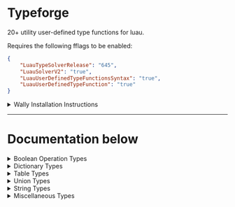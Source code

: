# Typeforge
20+ utility user-defined type functions for luau.

Requires the following fflags to be enabled:
```json
{
    "LuauTypeSolverRelease": "645",
    "LuauSolverV2": "true",
    "LuauUserDefinedTypeFunctionsSyntax": "true",
    "LuauUserDefinedTypeFunction": "true"
}
```


<details>
<summary>Wally Installation Instructions</summary>

1. Add typeforge to your wally dependencies.
```
Typeforge = "cameronpcampbell/typeforge@0.0.0"
```

2. Install wally dependencies.
```
wally install
```

3. Import typeforge into your project (replace `@0.0.0` with the version number you installed).
```luau
local Typeforge = require(Packages._Index["cameronpcampbell_typeforge@0.0.0"]["typeforge"])
```

</details>


- - -

# Documentation below

<details>
<summary>Boolean Operation Types</summary>

## Not
If a truthy type is inputted then it outputs `false`, and if a falsey type is inputted then it outputs `true`.

| Name | Type | Description |
| ---- | ---- | ----------- |
| input | any | The union/singleton you wish to perform a `Not` operation on. |

```luau
type TypeResult = Not<true>

-- type TypeResult = false
```


## And
If all types of the union/singleton are truthy then it outputs `true`, but if at least one of the types of the union/singleton are falsely then it outputs `false`.

| Name | Type | Description |
| ---- | ---- | ----------- |
| input | any | The union/singleton you wish to perform an `And` operation on. |

```luau
type TypeResult = And<true | false>

-- type TypeResult = false
```


## Or
If at least one of the types of the union/singleton are truthy then it outputs `true`, but if all of the types of the union/singleton are falsely then it outputs `false`.

| Name | Type | Description |
| ---- | ---- | ----------- |
| input | any | The union/singleton you wish to perform an `Or` operation on. |

```luau
type TypeResult = Or<true | false>

-- type TypeResult = true
```

</details>


<details>
<summary>Dictionary Types</summary>

## DictionaryPick
Outputs an dictionary with specific properties from an existing dictionary.

| Name | Type | Description |
| ---- | ---- | ----------- |
| dict | { [any]: any } | The dictionary to pick properties from. |
| toPick | any | A union/singeleton of keys to be picked. |

```luau
type TypeResult = DictionaryPick<{
    name: string,
    age: number,
    [string | number]: "fooBar"
}, "name" | string>

--[[
type TypeResult = {
    [string]: "fooBar",
    name: string
}
]]
```


## DictionaryOmit
Outputs a copy of the input dictionary but with specified properties omitted.

| Name | Type | Description |
| ---- | ---- | ----------- |
| dict | { [any]: any } | The dictionary to omit properties from. |
| toPick | any | A union/singeleton of keys to be omitted. |

```luau
type TypeResult = DictionaryOmit<{
    name: string,
    age: number
}, "age">

--[[
type TypeResult = {
    name: string
}
]]
```


## Partial
Makes all of the properties of a dictionary optional.

| Name | Type | Description |
| ---- | ---- | ----------- |
| dict | { [any]: any } | The dictionary to make partial. |

```luau
type TypeResult = Partial<{ hello: "world", foo: "bar" }>

--[[
type TypeResult = {
    foo: "bar"?,
    hello: "world"?
}
]]
```


## ReadOnly
Makes all of the properties of a dictionary read only.

| Name | Type | Description |
| ---- | ---- | ----------- |
| dict | { [any]: any } | The dictionary to make read only. |

```luau
type TypeResult = ReadOnly<{ hello: "world", foo: "bar" }>

--[[
type TypeResult = {
    read foo: "bar",
    read hello: "world"
}
]]
```


## ReadWrite
Makes all of the properties of a dictionary readable and writable (mutable).

| Name | Type | Description |
| ---- | ---- | ----------- |
| dict | { [any]: any } | The dictionary to make mutable. |

```luau
type TypeResult = ReadWrite<{ read hello: "world", read foo: "bar" }>

--[[
type TypeResult = {
    foo: "bar",
    hello: "world"
}
]]
```


## DictionaryFlatten
Useful for combining an intersection of dictionaries into one dictionary. All non-dictionary elements of the intersection will be omitted from the output type.
NOTE: This type function is not recursive.

| Name | Type | Description |
| ---- | ---- | ----------- |
| dict | { [any]: any } | The dictionary to flatten. |

```luau
type TypeResult = DictionaryFlatten<{ hello: "world" } & { foo: "bar" }>

--[[
type TypeResult = {
    foo: "bar",
    hello: "world"
}
]]
```


## ValueOf
Outputs all values of a dictionary as a union/singleton.

| Name | Type | Description |
| ---- | ---- | ----------- |
| dict | { [any]: any } | The dictionary to get values of. |

```luau
type TypeResult = ValueOf<{ hello: "world", foo: "bar" }>
-- type TypeResult = "bar" | "world"
```


## DictionaryToCamel
Converts all keys in a dictionary to be camel case (camelCase).
NOTE: This type function is not recursive.

| Name | Type | Description |
| ---- | ---- | ----------- |
| dict | { [any]: any } | The dictionary to convert to camel case. |

```luau
type TypeResult = DictionaryToCamel<{ Name: string, Age: number }>

--[[
type TypeResult = {
    age: number,
    name: string
}
]]
```


## DictionaryToPascal
Converts all keys in a dictionary to be pascal case (PascalCase).
NOTE: This type function is not recursive.

| Name | Type | Description |
| ---- | ---- | ----------- |
| dict | { [any]: any } | The dictionary to convert to pascal case. |

```luau
type TypeResult = DictionaryToPascal<{ name: string, age: number }>

--[[
type TypeResult = {
    Age: number,
    Name: string
}
]]
```
</details>


<details>
<summary>Table Types</summary>

## TableRemoveIndexer
Removes the indexer from a table type.

| Name | Type | Description |
| ---- | ---- | ----------- |
| tble | { [any]: any } | The table to remove the indexer from. |

```luau
type TypeResult = TableRemoveIndexer<{ [number]: number }>

-- type TypeResult = {  }
```


## TableSetIndexer
Sets the indexer for a table type.

| Name | Type | Description |
| ---- | ---- | ----------- |
| tble | { [any]: any } | The table to remove the indexer from. |
| keyType | any | The key type for the new indexer. |
| value | any | The value for the new indexer. |

```luau
type TypeResult = TableSetIndexer<{ foo: "bar", [number]: number }, string, "hello world">

--[[
type TypeResult = {
    [string]: "hello world",
    foo: "bar"
}
]]
```


## TableAddIndexerKey
Adds a key to a tables indexer - makes the indexer a union if not already.

| Name | Type | Description |
| ---- | ---- | ----------- |
| tble | { [any]: any } | The table to set the indexer for. |
| keyType | any | The new key type to add to the indexer. |

```luau
type TypeResult = TableAddIndexerKey<{ foo: "bar", [number]: number }, string>

--[[
type TypeResult = {
    [number | string]: number,
    foo: "bar"
}
]]
```

</details>


<details>
<summary>Union Types</summary>

## UnionOmit
Outputs a copy of the input union but with specified components omitted.

| Name | Type | Description |
| ---- | ---- | ----------- |
| union | any | The union to omit properties from. |
| toOmit | any | A union/singeleton of components to be omitted. |

```luau
type TypeResult = UnionOmit<
    "hello" | string | "world",
    "world"
>

-- type TypeResult = "hello" | string
```


## UnionFlatten
Useful for combining an intersection of unions/singletons into one union.
NOTE: This type function is not recursive.

| Name | Type | Description |
| ---- | ---- | ----------- |
| input | any | The unions/singletons to flatten. |

```luau
type TypeResult = UnionFlatten<"foo" & ("hello" | "world")>

-- type TypeResult = "foo" | "hello" | "world"
```

</details>


<details>
<summary>String Types</summary>

## StringToCamel
Converts a string to camel case (camelCase).

| Name | Type | Description |
| ---- | ---- | ----------- |
| str | string | The string to convert to camel case. |

```luau
type TypeResult = StringToCamel<"HelloWorld">

-- type TypeResult = "helloWorld"
```


## StringToPascal
Converts a string to pascal case (PascalCase).

| Name | Type | Description |
| ---- | ---- | ----------- |
| str | string | The string to convert to pascal case. |

```luau
type TypeResult = StringToPascal<"helloWorld">

-- type TypeResult = "HelloWorld"
```


## StringReplace
Replaces part of a string with another string.

| Name | Type | Description |
| ---- | ---- | ----------- |
| str | string | The string to replace in. |
| replace | string | The string pattern to replace. |
| replaceWith | string | The replacement string. |

```luau
type TypeResult = StringReplace<"wolf", "f$", "ves">

-- type TypeResult = "wolves"
```

## StringIsLiteral
Returns true if the string is a string literal.

| Name | Type | Description |
| ---- | ---- | ----------- |
| str | string | The string to test to see if its a string literal. |

```luau
type TypeResult = StringIsLiteral<"Hello">

-- type TypeResult = true
```

</details>


<details>
<summary>Miscellaneous Types</summary>

## Expect
Throws a type error if the first type does not equal the second.

NOTE: This type treats all string literals inside of tables as being of the same type.

| Name | Type | Description |
| ---- | ---- | ----------- |
| expect | any | The type to be compared. |
| toBe | any | The type you want to compare `expect` to. |

```luau
type TypeResult = Expect<true, false>

-- TypeError: 'Expect' type function errored at runtime: [string "Expect"]:872: expection error!
```

</details>





